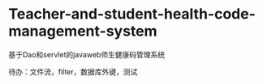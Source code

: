 # Teacher-and-student-health-code-management-system
基于Dao和servlet的javaweb师生健康码管理系统 

待办：文件流，filter，数据库外键，测试
